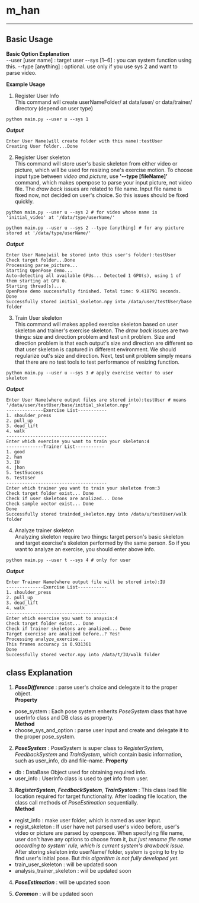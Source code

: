 # m_han
---
## Basic Usage  

**Basic Option Explanation**  
--user [user name] : target user
--sys [1~6] : you can system function using this.
--type [anything] : optional. use only if you use sys 2 and want to parse video.

**Example Usage**
1. Register User Info  
This command will create userNameFolder/ at data/user/ or data/trainer/ directory (depend on user type)
````
python main.py --user u --sys 1
````
***Output***   
````
Enter User Name(will create folder with this name):testUser
Creating User folder...Done
````

2. Register User skeleton  
This command will store user's basic skeleton from either video or picture, which will be used for resizing one's exercise motion. To choose input type between *video and picture*, use **'--type [fileName]'** command, which makes openpose to parse your input picture, not video file. The *draw back* issues are related to file name. Input file name is fixed now, not decided on user's choice. So this issues should be fixed quickly.  
````
python main.py --user u --sys 2 # for video whose name is 'initial_video' at '/data/type/userName/'
````

````
python main.py --user u --sys 2 --type [anything] # for any picture stored at '/data/type/userName/'
````

***Output***  
````
Enter User Name(wiil be stored into this user's folder):testUser
Check target folder...Done
Processing parse_picture...
Starting OpenPose demo...
Auto-detecting all available GPUs... Detected 1 GPU(s), using 1 of them starting at GPU 0.
Starting thread(s)...
OpenPose demo successfully finished. Total time: 9.418791 seconds.
Done
Successfully stored initial_skeleton.npy into /data/user/testUser/base folder
````

3. Train User skeleton  
This command will makes applied exercise skeleton based on user skeleton and trainer's exercise skeleton. The *draw back* issues are two things: size and direction problem and test unit problem. Size and direction problem is that each output's size and direction are different so that user skeleton is captured in different environment. We should regularize out's size and direction. Next, test unit problem simply means that there are no test tools to test performance of resizing function.  
````
python main.py --user u --sys 3 # apply exercise vector to user skeleton
````  
***Output***  
````
Enter User Name(where output files are stored into):testUser # means '/data/user/testUser/base/initial_skeleton.npy'
--------------Exercise List-----------
1. shoulder_press
2. pull_up
3. dead_lift
4. walk
--------------------------------------
Enter which exercise you want to train your skeleton:4
--------------Trainer List-----------
1. good
2. han
3. IU
4. jhon
5. testSuccess
6. TestUser
--------------------------------------
Enter which trainer you want to train your skeleton from:3
Check target folder exist... Done
Check if user skeletons are analized... Done
Check sample vector exist... Done
Done
Successfully stored trainded_skeleton.npy into /data/u/testUser/walk folder
````

4. Analyze trainer skeleton  
Analyzing skeleton require two things: target person's basic skeleton and target exercise's skeleton performed by the same person. So if you want to analyze an exercise, you should enter above info.  
````
python main.py --user t --sys 4 # only for user
````  
***Output***
````
Enter Trainer Name(where output file will be stored into):IU
--------------Exercise List-----------
1. shoulder_press
2. pull_up
3. dead_lift
4. walk
--------------------------------------
Enter which exercise you want to anaysis:4
Check target folder exist... Done
Check if trainer skeletons are analized... Done
Target exercise are analized before..? Yes!
Processing analyze_exercise...
This frames accuracy is 0.931361
Done
Successfully stored vector.npy into /data/t/IU/walk folder
````  
## class Explanation  
1. ***PoseDifference*** : parse user's choice and delegate it to the proper object.  
  **Property**  
  * pose_system : Each pose system enherits *PoseSystem* class that have userInfo class and DB class as property.   
  **Method**  
  * choose_sys_and_option : parse user input and create and delegate it to the proper pose_system.  

2. ***PoseSystem*** : PoseSystem is super class to *RegisterSystem*, *FeedbackSystem* and *TrainSystem*, which contain basic information, such as user_info, db and file-name.
  **Property**  
  * db : DataBase Object used for obtaining required info.  
  * user_info : UserInfo class is used to get info from user.  

3. ***RegisterSystem***, ***FeedbackSystem***, ***TrainSystem*** :  This class load file location required for target functionality. After loading file location, the class call methods of *PoseEstimation* sequentially.  
  **Method**
  * regist_info : make user folder, which is named as user input.
  * regist_skeleton : If user have not parsed user's video before, user's video or picture are parsed by openpose. When specifying file name, user don't have any options to choose from it, *but just rename file name according to system' rule, which is current system's drawback issue.* After storing skeleton into userName/ folder, system is going to try to find user's initial pose. But *this algorithm is not fully developed yet.*   
  * train_user_skeleton : will be updated soon  
  * analysis_trainer_skeleton : wiil be updated soon  

4. ***PoseEstimation*** : will be updated soon  

5. ***Common*** : will be updated soon  
